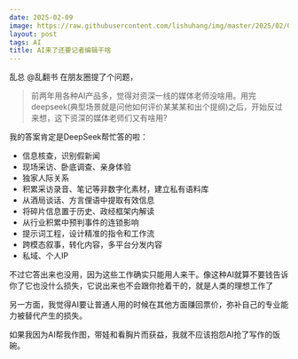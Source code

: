 ```yaml
---
date: 2025-02-09
image: https://raw.githubusercontent.com/lishuhang/img/master/2025/02/09/11.jpg
layout: post
tags: AI
title: AI来了还要记者编辑干啥
---
```


乱总 @乱翻书 在朋友圈提了个问题，

> 前两年用各种AI产品多，觉得对资深一线的媒体老师没啥用。用完 deepseek(典型场景就是问他如何评价某某某和出个提纲)之后，开始反过来想，这下资深的媒体老师们又有啥用?

我的答案肯定是DeepSeek帮忙答的啦：

- 信息核查，识别假新闻
- 现场采访、卧底调查、亲身体验
- 独家人际关系
- 积累采访录音、笔记等非数字化素材，建立私有语料库
- 从酒局谈话、方言俚语中提取有效信息
- 将碎片信息置于历史、政经框架内解读
- 从行业积累中预判事件的连锁影响
- 提示词工程，设计精准的指令和工作流
- 跨模态叙事，转化内容，多平台分发内容
- 私域、个人IP

不过它答出来也没用，因为这些工作确实只能用人来干。像这种AI就算不要钱告诉你了它也没什么损失，它说出来也不会跟你抢着干的，就是人类的理想工作了

另一方面，我觉得AI要让普通人用的时候在其他方面赚回票价，弥补自己的专业能力被替代产生的损失。

如果我因为AI帮我作图，带娃和看胸片而获益，我就不应该抱怨AI抢了写作的饭碗。